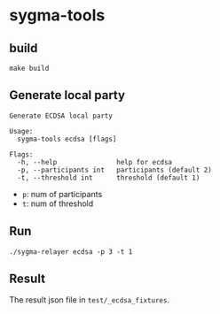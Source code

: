 # sygma-tools


## build
```
make build
```
## Generate local party
```
Generate ECDSA local party

Usage:
  sygma-tools ecdsa [flags]

Flags:
  -h, --help               help for ecdsa
  -p, --participants int   participants (default 2)
  -t, --threshold int      threshold (default 1)
```
* `p`: num of participants
* `t`: num of threshold

## Run
```
./sygma-relayer ecdsa -p 3 -t 1
```
## Result
The result json file in `test/_ecdsa_fixtures`.



